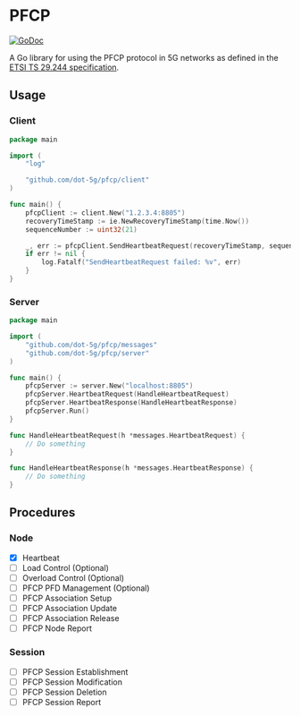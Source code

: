 # PFCP

[![GoDoc](https://godoc.org/github.com/dot-5g/pfcp?status.svg)](https://godoc.org/github.com/dot-5g/pfcp)


A Go library for using the PFCP protocol in 5G networks as defined in the [ETSI TS 29.244 specification](https://www.etsi.org/deliver/etsi_ts/129200_129299/129244/16.04.00_60/ts_129244v160400p.pdf). 

## Usage

### Client

```go
package main

import (
	"log"

	"github.com/dot-5g/pfcp/client"
)

func main() {
	pfcpClient := client.New("1.2.3.4:8805")
	recoveryTimeStamp := ie.NewRecoveryTimeStamp(time.Now())
	sequenceNumber := uint32(21)

	_, err := pfcpClient.SendHeartbeatRequest(recoveryTimeStamp, sequenceNumber)
	if err != nil {
		log.Fatalf("SendHeartbeatRequest failed: %v", err)
	}
}
```

### Server


```go
package main

import (
	"github.com/dot-5g/pfcp/messages"
	"github.com/dot-5g/pfcp/server"
)

func main() {
	pfcpServer := server.New("localhost:8805")
	pfcpServer.HeartbeatRequest(HandleHeartbeatRequest)
	pfcpServer.HeartbeatResponse(HandleHeartbeatResponse)
	pfcpServer.Run()
}

func HandleHeartbeatRequest(h *messages.HeartbeatRequest) {
	// Do something
}

func HandleHeartbeatResponse(h *messages.HeartbeatResponse) {
	// Do something
}

```

## Procedures

### Node

- [x] Heartbeat
- [ ] Load Control (Optional)
- [ ] Overload Control (Optional)
- [ ] PFCP PFD Management (Optional)
- [ ] PFCP Association Setup
- [ ] PFCP Association Update
- [ ] PFCP Association Release
- [ ] PFCP Node Report

### Session

- [ ] PFCP Session Establishment
- [ ] PFCP Session Modification
- [ ] PFCP Session Deletion
- [ ] PFCP Session Report
